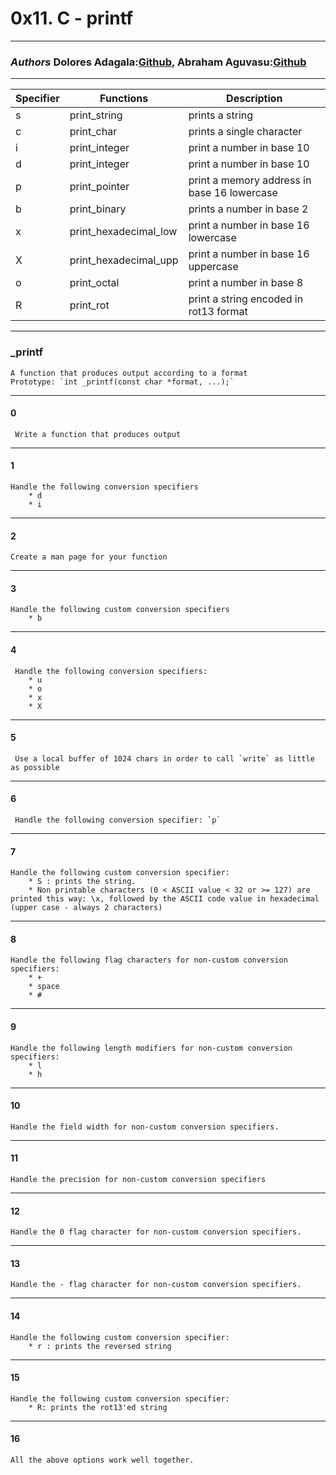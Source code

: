 # 0x11. C - printf
***
### _Authors_ Dolores Adagala:[Github](https://github.com/lola-source/printf "github"), Abraham Aguvasu:[Github](https://github.com/AbeNalee/printf "github")
---
|Specifier|Functions|Description|
|---------|--------|-----------|
|s|print_string|prints a string|
|c|print_char|prints a single character|
|i|print_integer|print a number in base 10|
|d|print_integer|print a number in base 10|
|p|print_pointer|print a memory address in base 16 lowercase|
|b|print_binary|prints a number in base 2|
|x|print_hexadecimal_low|print a number in base 16 lowercase|
|X|print_hexadecimal_upp|print a number in base 16 uppercase|
|o|print_octal|print a number in base 8|
|R|print_rot|print a string encoded in rot13 format|
---
### _printf

	A function that produces output according to a format
	Prototype: `int _printf(const char *format, ...);`
---
#### 0 
	 Write a function that produces output
---
#### 1
	Handle the following conversion specifiers
		* d
		* i
---
#### 2
	Create a man page for your function
---
#### 3
	Handle the following custom conversion specifiers
		* b
---
#### 4
	 Handle the following conversion specifiers:
		* u
		* o
		* x
		* X
---
#### 5
	 Use a local buffer of 1024 chars in order to call `write` as little as possible
---
#### 6
	 Handle the following conversion specifier: `p`
---
#### 7
	Handle the following custom conversion specifier:
		* S : prints the string.
		* Non printable characters (0 < ASCII value < 32 or >= 127) are printed this way: \x, followed by the ASCII code value in hexadecimal (upper case - always 2 characters)
---
#### 8
	Handle the following flag characters for non-custom conversion specifiers:
		* +
		* space
		* #
---
#### 9
	Handle the following length modifiers for non-custom conversion specifiers:
		* l
		* h
---
#### 10 
	Handle the field width for non-custom conversion specifiers.
---
#### 11
	Handle the precision for non-custom conversion specifiers
---
#### 12
	Handle the 0 flag character for non-custom conversion specifiers.
---
#### 13
	Handle the - flag character for non-custom conversion specifiers.
---
#### 14
	Handle the following custom conversion specifier:
		* r : prints the reversed string
---
#### 15
	Handle the following custom conversion specifier:
		* R: prints the rot13'ed string
---
#### 16
	All the above options work well together.
